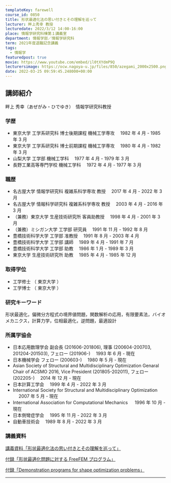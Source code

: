 ```yaml
---
templateKey: farewell
course_id: 0850
title: 形状最適化法の思い付きとその理解を巡って
lecturer: 畔上秀幸 教授
lecturedate: 2022/3/12 14:00-16:00
place: 情報学研究科棟第１講義室
department: 情報学部／情報学研究科
term: 2021年度退職記念講義
tags:
  - 情報学
featuredpost: true
movie: https://www.youtube.com/embed/il0tXYdmP9Q
lecturersimage: https://ocw.nagoya-u.jp/files/850/azegami_2000x2500.png
date: 2022-03-25 09:59:45.248000+00:00
---
```


## 講師紹介

畔上 秀幸（あぜがみ・ひでゆき）　情報学研究科教授

### 学歴

- 東京大学 工学系研究科 博士後期課程 機械工学専攻　 1982 年 4 月 - 1985 年 3 月
- 東京大学 工学系研究科 博士前期課程 機械工学専攻　 1980 年 4 月 - 1982 年 3 月
- 山梨大学 工学部 機械工学科　 1977 年 4 月 - 1979 年 3 月
- 長野工業高等専門学校 機械工学科　 1972 年 4 月 - 1977 年 3 月

### 職歴

- 名古屋大学 情報学研究科 複雑系科学専攻 教授　 2017 年 4 月 - 2022 年 3 月
- 名古屋大学 情報科学研究科 複雑系科学専攻 教授　 2003 年 4 月 - 2016 年 3 月
- （兼務）東京大学 生産技術研究所 客員助教授　 1998 年 4 月 - 2001 年 3 月
- （兼務）ミシガン大学 工学部 研究員　 1991 年 11 月 - 1992 年 8 月
- 豊橋技術科学大学 工学部 准教授　 1991 年 8 月 - 2003 年 4 月
- 豊橋技術科学大学 工学部 講師　 1989 年 4 月 - 1991 年 7 月
- 豊橋技術科学大学 工学部 助教　 1986 年 1 月 - 1989 年 3 月
- 東京大学 生産技術研究所 助教　 1985 年 4 月 - 1985 年 12 月

### 取得学位

- 工学修士 （ 東京大学 ）
- 工学博士 （ 東京大学 ）

### 研究キーワード

形状最適化，偏微分方程式の境界値問題，関数解析の応用，有限要素法，バイオメカニクス，計算力学，位相最適化，逆問題，最適設計

### 所属学協会

- 日本応用数理学会 副会長 (201606-201806), 理事 (200604-200703, 201204-201503), フェロー (201906-)　 1993 年 6 月 - 現在
- 日本機械学会 フェロー (200603-)　 1980 年 5 月 - 現在
- Asian Society of Structural and Multidisciplinary Optimization Genaral Chair of ACSMO 2016, Vice President (201805-202011), フェロー (202205-)　 2014 年 12 月 - 現在
- 日本計算工学会　 1999 年 4 月 - 2022 年 3 月
- International Society for Structural and Multidisciplinary Optimization 　 2007 年 5 月 - 現在
- International Association for Computational Mechanics 　 1996 年 10 月 - 現在
- 日本側彎症学会　 1995 年 11 月 - 2022 年 3 月
- 自動車技術会　 1989 年 8 月 - 2022 年 3 月

### 講義資料

[講義資料「形状最適化法の思い付きとその理解を巡って」](https://ocw.nagoya-u.jp/files/850/F_lecture_Azegami.pdf)

[付録「形状最適化問題に対する FreeFEM プログラム」](https://ocw.nagoya-u.jp/files/850/README.pdf)

[付録「Demonstration programs for shape
optimization problems」](https://ocw.nagoya-u.jp/files/850/README_eng.pdf)

---
